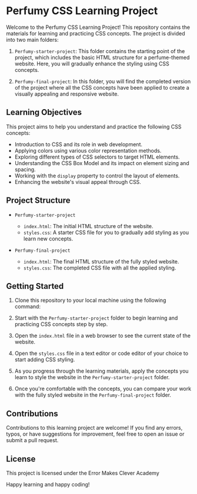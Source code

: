 # Perfumy CSS Learning Project

Welcome to the Perfumy CSS Learning Project! This repository contains the materials for learning and practicing CSS concepts. The project is divided into two main folders:

1. `Perfumy-starter-project`: This folder contains the starting point of the project, which includes the basic HTML structure for a perfume-themed website. Here, you will gradually enhance the styling using CSS concepts.

2. `Perfumy-final-project`: In this folder, you will find the completed version of the project where all the CSS concepts have been applied to create a visually appealing and responsive website.

## Learning Objectives

This project aims to help you understand and practice the following CSS concepts:

- Introduction to CSS and its role in web development.
- Applying colors using various color representation methods.
- Exploring different types of CSS selectors to target HTML elements.
- Understanding the CSS Box Model and its impact on element sizing and spacing.
- Working with the `display` property to control the layout of elements.
- Enhancing the website's visual appeal through CSS.

## Project Structure

- `Perfumy-starter-project`
  - `index.html`: The initial HTML structure of the website.
  - `styles.css`: A starter CSS file for you to gradually add styling as you learn new concepts.

- `Perfumy-final-project`
  - `index.html`: The final HTML structure of the fully styled website.
  - `styles.css`: The completed CSS file with all the applied styling.

## Getting Started

1. Clone this repository to your local machine using the following command:

2. Start with the `Perfumy-starter-project` folder to begin learning and practicing CSS concepts step by step.

3. Open the `index.html` file in a web browser to see the current state of the website.

4. Open the `styles.css` file in a text editor or code editor of your choice to start adding CSS styling.

5. As you progress through the learning materials, apply the concepts you learn to style the website in the `Perfumy-starter-project` folder.

6. Once you're comfortable with the concepts, you can compare your work with the fully styled website in the `Perfumy-final-project` folder.

## Contributions

Contributions to this learning project are welcome! If you find any errors, typos, or have suggestions for improvement, feel free to open an issue or submit a pull request.

## License

This project is licensed under the Error Makes Clever Academy

Happy learning and happy coding!
